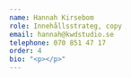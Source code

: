 ```yaml
---
name: Hannah Kirsebom
role: Innehållsstrateg, copy
email: hannah@kwdstudio.se
telephone: 070 851 47 17
order: 4
bio: "<p></p>"
---
```

